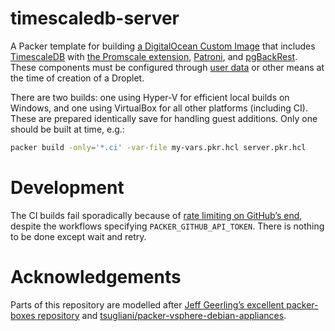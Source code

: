 # timescaledb-server

A Packer template for building [a DigitalOcean Custom Image](https://docs.digitalocean.com/products/images/custom-images/) that includes [TimescaleDB](https://www.timescale.com/) with [the Promscale extension](https://www.timescale.com/promscale), [Patroni](https://github.com/zalando/patroni/), and [pgBackRest](https://pgbackrest.org/). These components must be configured through [user data](https://docs.digitalocean.com/products/droplets/how-to/provide-user-data/) or other means at the time of creation of a Droplet.

There are two builds: one using Hyper-V for efficient local builds on Windows, and one using VirtualBox for all other platforms (including CI). These are prepared identically save for handling guest additions. Only one should be built at time, e.g.:

```bash
packer build -only='*.ci' -var-file my-vars.pkr.hcl server.pkr.hcl
```

# Development

The CI builds fail sporadically because of [rate limiting on GitHub’s end](https://github.com/hashicorp/packer/issues/11259), despite the workflows specifying `PACKER_GITHUB_API_TOKEN`. There is nothing to be done except wait and retry.

# Acknowledgements

Parts of this repository are modelled after [Jeff Geerling’s excellent packer-boxes repository](https://github.com/geerlingguy/packer-boxes) and [tsugliani/packer-vsphere-debian-appliances](https://github.com/tsugliani/packer-vsphere-debian-appliances).

